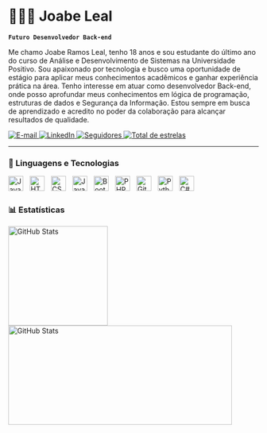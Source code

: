 # 👨🏽‍💻 Joabe Leal

**`Futuro Desenvolvedor Back-end`**

Me chamo Joabe Ramos Leal, tenho 18 anos e sou estudante do último ano do curso de Análise e Desenvolvimento de Sistemas na Universidade Positivo. Sou apaixonado por tecnologia e busco uma oportunidade de estágio para aplicar meus conhecimentos acadêmicos e ganhar experiência prática na área.
Tenho interesse em atuar como desenvolvedor Back-end, onde posso aprofundar meus conhecimentos em lógica de programação, estruturas de dados e Segurança da Informação. Estou sempre em busca de aprendizado e acredito no poder da colaboração para alcançar resultados de qualidade.

<p align="left">
  <a href="mailto:joabeleal07@gmail.com">
    <img 
      alt="E-mail" 
      title="Me envie um e-mail!" 
      src="https://custom-icon-badges.demolab.com/static/v1?label=E-mail&message=Contato&color=d44638&labelColor=a3392d&style=for-the-badge&logo=gmail&logoColor=white" 
    />
  </a>
  <a href="https://www.linkedin.com/in/joabe-ramos-leal/" target="_blank">
    <img 
      alt="LinkedIn" 
      title="Vamos nos conectar!" 
      src="https://custom-icon-badges.demolab.com/static/v1?label=LinkedIn&message=Conecte-se%20comigo&color=0A66C2&labelColor=084c91&style=for-the-badge&logo=linkedin&logoColor=white"
    />
  </a>
  <a href="https://github.com/joabe7033?tab=followers">
    <img 
      alt="Seguidores" 
      title="Me siga no GitHub" 
      src="https://custom-icon-badges.demolab.com/github/followers/joabe7033?color=6e40c9&labelColor=5e35b1&style=for-the-badge&logo=github&label=Seguidores&logoColor=white"
    />
  </a>
  <a href="https://github.com/joabe7033?tab=repositories&sort=stargazers">
    <img 
      alt="Total de estrelas" 
      title="Total de estrelas GitHub" 
      src="https://custom-icon-badges.demolab.com/github/stars/joabe7033?color=55960c&style=for-the-badge&labelColor=488207&logo=star&label=estrelas"
    />
  </a>
</p>

---

### 🤖 Linguagens e Tecnologias

<img 
    align="left" 
    alt="Java"
    title="Java" 
    width="30px" 
    style="padding-right: 10px;" 
    src="https://cdn.jsdelivr.net/gh/devicons/devicon@latest/icons/java/java-original.svg" 
/><img 
    align="left" 
    alt="HTML"
    title="HTML" 
    width="30px" 
    style="padding-right: 10px;" 
    src="https://cdn.jsdelivr.net/gh/devicons/devicon@latest/icons/html5/html5-original.svg" 
/>
<img 
    align="left" 
    alt="CSS" 
    title="CSS"
    width="30px" 
    style="padding-right: 10px;" 
    src="https://cdn.jsdelivr.net/gh/devicons/devicon@latest/icons/css3/css3-original.svg" 
/>
<img 
    align="left" 
    alt="JavaScript" 
    title="JavaScript"
    width="30px" 
    style="padding-right: 10px;" 
    src="https://cdn.jsdelivr.net/gh/devicons/devicon@latest/icons/javascript/javascript-original.svg" 
/>
<img 
    align="left" 
    alt="Bootstrap"
    title="Bootstrap" 
    width="30px" 
    style="padding-right: 10px;" 
    src="https://cdn.jsdelivr.net/gh/devicons/devicon@latest/icons/bootstrap/bootstrap-original.svg" 
/>
<img 
    align="left" 
    alt="PHP" 
    title="PHP"
    width="30px" 
    style="padding-right: 10px;" 
    src="https://cdn.jsdelivr.net/gh/devicons/devicon@latest/icons/php/php-original.svg" 
/>
<img 
    align="left" 
    alt="Git" 
    title="Git"
    width="30px" 
    style="padding-right: 10px;" 
    src="https://cdn.jsdelivr.net/gh/devicons/devicon@latest/icons/git/git-original.svg" 
/>
<img 
    align="left" 
    alt="Python" 
    title="Python"
    width="30px" 
    style="padding-right: 10px;" 
    src="https://cdn.jsdelivr.net/gh/devicons/devicon@latest/icons/python/python-original.svg" 
/>
<img 
    align="left" 
    alt="C#" 
    title="C#"
    width="30px" 
    style="padding-right: 10px;" 
    src="https://cdn.jsdelivr.net/gh/devicons/devicon@latest/icons/csharp/csharp-original.svg" 
/>

<br/>
<br/>

### 📊 Estatísticas

<p>
  <img 
    align="left" 
    alt="GitHub Stats" 
    height="200" 
    style="padding-right: 10px;" 
    src="https://github-readme-stats.vercel.app/api?username=joabe7033&show_icons=true&theme=tokyonight&include_all_commits=true&locale=pt-br" 
  />

<img 
      align="left" 
      alt="GitHub Stats" 
      height="200"
      width="450" 
      src="https://github-readme-stats.vercel.app/api/top-langs/?username=joabe7033&theme=tokyonight&layout=compact&custom_title=Tecnologias&langs_count=9" 
  />

</p>
